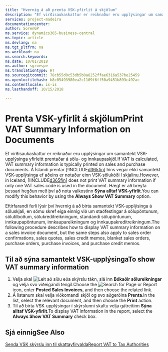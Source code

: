 ```yaml
---
title: "Hvernig á að prenta VSK-yfirlit á skjölum"
description: "Ef virðisaukaskattur er reiknaður eru upplýsingar um samantekt VSK-upplýsinga yfirleitt prentaðar á sölu- og innkaupaskjöl."
services: project-madeira
documentationcenter: 
author: SorenGP
ms.service: dynamics365-business-central
ms.topic: article
ms.devlang: na
ms.tgt_pltfrm: na
ms.workload: na
ms.search.keywords: 
ms.date: 10/01/2018
ms.author: sgroespe
ms.translationtype: HT
ms.sourcegitcommit: 78cb55d0c53db5b0a8252ffae6316a537be25459
ms.openlocfilehash: b8c05493980ea2c1109f6ff50a9451b893c492ac
ms.contentlocale: is-is
ms.lasthandoff: 10/15/2018

---
```

# <a name="print-vat-summary-information-on-documents"></a><span data-ttu-id="6af3d-103">Prenta VSK-yfirlit á skjölum</span><span class="sxs-lookup"><span data-stu-id="6af3d-103">Print VAT Summary Information on Documents</span></span>
<span data-ttu-id="6af3d-104">Ef virðisaukaskattur er reiknaður eru upplýsingar um samantekt VSK-upplýsinga yfirleitt prentaðar á sölu- og innkaupaskjöl.</span><span class="sxs-lookup"><span data-stu-id="6af3d-104">If VAT is calculated, VAT summary information is typically printed on sales and purchase documents.</span></span> <span data-ttu-id="6af3d-105">Á Íslandi prentar [!INCLUDE[d365fin](../../includes/d365fin_md.md)] hins vegar ekki samantekt VSK-upplýsinga ef aðeins er notaður einn VSK-sölukóði í skjalinu.</span><span class="sxs-lookup"><span data-stu-id="6af3d-105">However, in Iceland, [!INCLUDE[d365fin](../../includes/d365fin_md.md)] does not print VAT summary information if only one VAT sales code is used in the document.</span></span> <span data-ttu-id="6af3d-106">Hægt er að breyta þessari hegðun með því að nota valkostinn **Sýna alltaf VSK-yfirlit**.</span><span class="sxs-lookup"><span data-stu-id="6af3d-106">You can modify this behavior by using the **Always Show VAT Summary** option.</span></span>  

<span data-ttu-id="6af3d-107">Eftirfarandi ferli lýsir því hvernig á að birta samantekt VSK-upplýsinga á söluskjali, en sömu skref eiga einnig við um staðfestingar á sölupöntunum, sölutilboðum, sölukreditreikningum, standandi sölupöntunum, innkaupapöntunum, innkaupareikningum og innkaupakreditreikningum.</span><span class="sxs-lookup"><span data-stu-id="6af3d-107">The following procedure describes how to display VAT summary information on a sales invoice document, but the same steps also apply to sales order confirmations, sales quotes, sales credit memos, blanket sales orders, purchase orders, purchase invoices, and purchase credit memos.</span></span>  

## <a name="to-show-vat-summary-information"></a><span data-ttu-id="6af3d-108">Til að sýna samantekt VSK-upplýsinga</span><span class="sxs-lookup"><span data-stu-id="6af3d-108">To show VAT summary information</span></span>  

1.  <span data-ttu-id="6af3d-109">Velja skal ![Leit að síðu eða skýrslu](../../media/ui-search/search_small.png "Leit að síðu eða skýrslu táknið") tákn, slá inn **Bókaðir sölureikningar** og velja svo viðeigandi tengil.</span><span class="sxs-lookup"><span data-stu-id="6af3d-109">Choose the ![Search for Page or Report](../../media/ui-search/search_small.png "Search for Page or Report icon") icon, enter **Posted Sales Invoices**, and then choose the related link.</span></span>  
2.  <span data-ttu-id="6af3d-110">Á listanum skal velja viðkomandi skjöl og svo aðgerðina **Prenta**.</span><span class="sxs-lookup"><span data-stu-id="6af3d-110">In the list, select the relevant document, and then choose the **Print** action.</span></span>  
3.  <span data-ttu-id="6af3d-111">Til að birta VSK-upplýsingar í skýrslunni skaltu velja gátreitinn **Sýna alltaf VSK-yfirlit**.</span><span class="sxs-lookup"><span data-stu-id="6af3d-111">To display VAT information in the report, select the **Always Show VAT Summary** check box.</span></span>  

## <a name="see-also"></a><span data-ttu-id="6af3d-112">Sjá einnig</span><span class="sxs-lookup"><span data-stu-id="6af3d-112">See Also</span></span>  
[<span data-ttu-id="6af3d-113">Senda VSK skýrslu inn til skattayfirvalda</span><span class="sxs-lookup"><span data-stu-id="6af3d-113">Report VAT to Tax Authorities</span></span>](../../finance-how-report-vat.md)

